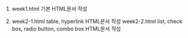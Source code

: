 1. week1.html
   기본 HTML문서 작성

2. week2-1.html
   table, hyperlink HTML문서 작성
   week2-2.html
   list, check box, radio button, combo box HTML문서 작성
   
